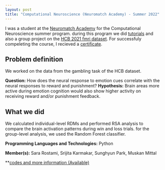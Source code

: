 ```yaml
---
layout: post
title: "Computational Neuroscience (Neuromatch Academy) - Summer 2022"
---
```


I was a student at the [Neuromatch Academy](https://academy.neuromatch.io/) for the Computational Neuroscience summer program. during this program we did [tutorials](https://compneuro.neuromatch.io/tutorials/intro.html) and also a group project on the [HCB 2021 fmri dataset](https://www.humanconnectome.org/). For successfuly compeleting the course, I recieved a [certificate](https://github.com/SaraRostami/IndependentCodingVentures/blob/c1bc8809b3490ccfb022f2c099091c930b961583/NeuromatchAcademy_Summer2022/NMA_Student_summer2022.pdf).

## Problem definition
We worked on the data from the gambling task of the HCB dataset.

**Question:** How does the neural response to emotion cues correlate with the neural responses to reward and punishment?
**Hypothesis:** Brain areas more active during emotion cognition would also show higher activity on receiving reward and/or punishment feedback.

## What we did
We calculated individual-level RDMs and performed RSA analysis to compare the brain activation patterns during win and loss trials. for the group-level analysis, we used the Random Forest classifier.
 

**Programming Languages and Technologies:** Python

**Member(s):** Sara Rostami, Srijita Karmakar, Sunghyun Park, Muskan Mittal

**[codes and more information (Available)](https://github.com/SaraRostami/IndependentCodingVentures/tree/main/NeuromatchAcademy_Summer2022)
<!-- (https://github.com/SaraRostami/IndependentCodingVentures/tree/6fdf4723e6b349dc1c7e006a097f86fe9db2943b/NeuromatchAcademy_Summer2022)** -->
